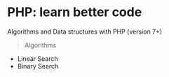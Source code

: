 # PHP: learn better code

Algorithms and Data structures with PHP (version 7+)

> Algorithms

* Linear Search
* Binary Search
